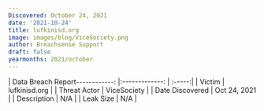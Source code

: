 ```yaml
---
Discovered: October 24, 2021
date: '2021-10-24'
title: lufkinisd.org
image: images/blog/ViceSociety.png
author: Breachsense Support
draft: false
yearmonths: 2021/october
---
```


| Data Breach Report------------:   |:-------------:    | :-----:|
| Victim    | lufkinisd.org      | 
| Threat Actor    | ViceSociety      | 
| Date Discovered    | Oct 24, 2021      | 
| Description    | N/A      | 
| Leak Size    | N/A      | 

